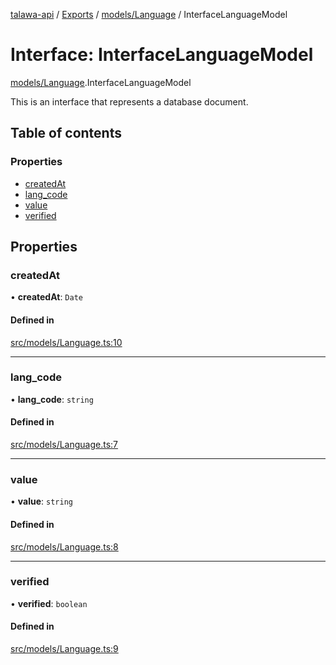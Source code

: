 [talawa-api](../README.md) / [Exports](../modules.md) / [models/Language](../modules/models_Language.md) / InterfaceLanguageModel

# Interface: InterfaceLanguageModel

[models/Language](../modules/models_Language.md).InterfaceLanguageModel

This is an interface that represents a database document.

## Table of contents

### Properties

- [createdAt](models_Language.InterfaceLanguageModel.md#createdat)
- [lang\_code](models_Language.InterfaceLanguageModel.md#lang_code)
- [value](models_Language.InterfaceLanguageModel.md#value)
- [verified](models_Language.InterfaceLanguageModel.md#verified)

## Properties

### createdAt

• **createdAt**: `Date`

#### Defined in

[src/models/Language.ts:10](https://github.com/Nitya-Pasrija/talawa-api/blob/faae1c9/src/models/Language.ts#L10)

___

### lang\_code

• **lang\_code**: `string`

#### Defined in

[src/models/Language.ts:7](https://github.com/Nitya-Pasrija/talawa-api/blob/faae1c9/src/models/Language.ts#L7)

___

### value

• **value**: `string`

#### Defined in

[src/models/Language.ts:8](https://github.com/Nitya-Pasrija/talawa-api/blob/faae1c9/src/models/Language.ts#L8)

___

### verified

• **verified**: `boolean`

#### Defined in

[src/models/Language.ts:9](https://github.com/Nitya-Pasrija/talawa-api/blob/faae1c9/src/models/Language.ts#L9)
